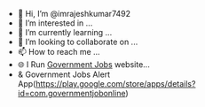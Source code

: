 - 👋 Hi, I’m @imrajeshkumar7492
- 👀 I’m interested in ...
- 🌱 I’m currently learning ...
- 💞️ I’m looking to collaborate on ...
- 📫 How to reach me ...
- 🌐 I Run [Government Jobs](https://www.governmentjobonline.in) website...
- & Government Jobs Alert App(https://play.google.com/store/apps/details?id=com.governmentjobonline)

<!---
imrajeshkumar7492/imrajeshkumar7492 is a ✨ special ✨ repository because its `README.md` (this file) appears on your GitHub profile.
You can click the Preview link to take a look at your changes.
--->
